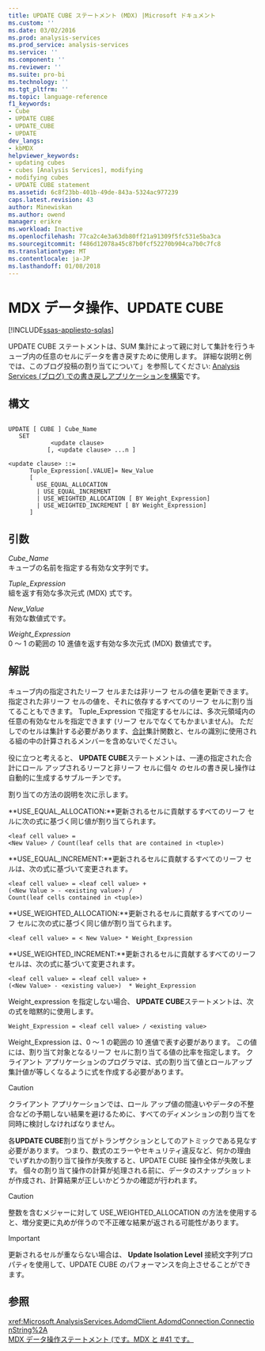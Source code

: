 ```yaml
---
title: UPDATE CUBE ステートメント (MDX) |Microsoft ドキュメント
ms.custom: ''
ms.date: 03/02/2016
ms.prod: analysis-services
ms.prod_service: analysis-services
ms.service: ''
ms.component: ''
ms.reviewer: ''
ms.suite: pro-bi
ms.technology: ''
ms.tgt_pltfrm: ''
ms.topic: language-reference
f1_keywords:
- Cube
- UPDATE CUBE
- UPDATE_CUBE
- UPDATE
dev_langs:
- kbMDX
helpviewer_keywords:
- updating cubes
- cubes [Analysis Services], modifying
- modifying cubes
- UPDATE CUBE statement
ms.assetid: 6c8f23bb-401b-49de-843a-5324ac977239
caps.latest.revision: 43
author: Minewiskan
ms.author: owend
manager: erikre
ms.workload: Inactive
ms.openlocfilehash: 77ca2c4e3a63db80ff21a91309f5fc531e5ba3ca
ms.sourcegitcommit: f486d12078a45c87b0fcf52270b904ca7b0c7fc8
ms.translationtype: MT
ms.contentlocale: ja-JP
ms.lasthandoff: 01/08/2018
---
```

# <a name="mdx-data-manipulation---update-cube"></a>MDX データ操作、UPDATE CUBE
[!INCLUDE[ssas-appliesto-sqlas](../includes/ssas-appliesto-sqlas.md)]

  UPDATE CUBE ステートメントは、SUM 集計によって親に対して集計を行うキューブ内の任意のセルにデータを書き戻すために使用します。 詳細な説明と例では、このブログ投稿の割り当てについて」を参照してください: [Analysis Services (ブログ) での書き戻しアプリケーションを構築](http://go.microsoft.com/fwlink/?LinkId=394977)です。  
  
## <a name="syntax"></a>構文  
  
```  
  
UPDATE [ CUBE ] Cube_Name   
   SET   
            <update clause>   
           [, <update clause> ...n ]  
  
<update clause> ::=   
      Tuple_Expression[.VALUE]= New_Value  
      [   
        USE_EQUAL_ALLOCATION   
        | USE_EQUAL_INCREMENT   
        | USE_WEIGHTED_ALLOCATION [ BY Weight_Expression]   
        | USE_WEIGHTED_INCREMENT [ BY Weight_Expression]  
      ]  
```  
  
## <a name="arguments"></a>引数  
 *Cube_Name*  
 キューブの名前を指定する有効な文字列です。  
  
 *Tuple_Expression*  
 組を返す有効な多次元式 (MDX) 式です。  
  
 *New_Value*  
 有効な数値式です。  
  
 *Weight_Expression*  
 0 ～ 1 の範囲の 10 進値を返す有効な多次元式 (MDX) 数値式です。  
  
## <a name="remarks"></a>解説  
 キューブ内の指定されたリーフ セルまたは非リーフ セルの値を更新できます。指定された非リーフ セルの値を、それに依存するすべてのリーフ セルに割り当てることもできます。 Tuple_Expression で指定するセルには、多次元領域内の任意の有効なセルを指定できます (リーフ セルでなくてもかまいません)。 ただしでのセルは集計する必要があります、[合計](../mdx/sum-mdx.md)集計関数と、セルの識別に使用される組の中の計算されるメンバーを含めないでください。  
  
 役に立つと考えると、 **UPDATE CUBE**ステートメントは、一連の指定された合計にロール アップされるリーフと非リーフ セルに個々 のセルの書き戻し操作は自動的に生成するサブルーチンです。  
  
 割り当ての方法の説明を次に示します。  
  
 **USE_EQUAL_ALLOCATION:**更新されるセルに貢献するすべてのリーフ セルに次の式に基づく同じ値が割り当てられます。  
  
```  
<leaf cell value> =   
<New Value> / Count(leaf cells that are contained in <tuple>)  
```  
  
 **USE_EQUAL_INCREMENT:**更新されるセルに貢献するすべてのリーフ セルは、次の式に基づいて変更されます。  
  
```  
<leaf cell value> = <leaf cell value> +   
(<New Value > - <existing value>) /  
Count(leaf cells contained in <tuple>)  
```  
  
 **USE_WEIGHTED_ALLOCATION:**更新されるセルに貢献するすべてのリーフ セルに次の式に基づく同じ値が割り当てられます。  
  
```  
<leaf cell value> = < New Value> * Weight_Expression  
```  
  
 **USE_WEIGHTED_INCREMENT:**更新されるセルに貢献するすべてのリーフ セルは、次の式に基づいて変更されます。  
  
```  
<leaf cell value> = <leaf cell value> +   
(<New Value> - <existing value>)  * Weight_Expression  
```  
  
 Weight_expression を指定しない場合、 **UPDATE CUBE**ステートメントは、次の式を暗黙的に使用します。  
  
```  
Weight_Expression = <leaf cell value> / <existing value>  
```  
  
 Weight_Expression は、0 ～ 1 の範囲の 10 進値で表す必要があります。 この値には、割り当て対象となるリーフ セルに割り当てる値の比率を指定します。 クライアント アプリケーションのプログラマは、式の割り当て値とロールアップ集計値が等しくなるように式を作成する必要があります。  
  
> [!CAUTION]  
>  クライアント アプリケーションでは、ロール アップ値の間違いやデータの不整合などの予期しない結果を避けるために、すべてのディメンションの割り当てを同時に検討しなければなりません。  
  
 各**UPDATE CUBE**割り当てがトランザクションとしてのアトミックである見なす必要があります。 つまり、数式のエラーやセキュリティ違反など、何かの理由でいずれかの割り当て操作が失敗すると、UPDATE CUBE 操作全体が失敗します。 個々の割り当て操作の計算が処理される前に、データのスナップショットが作成され、計算結果が正しいかどうかの確認が行われます。  
  
> [!CAUTION]  
>  整数を含むメジャーに対して USE_WEIGHTED_ALLOCATION の方法を使用すると、増分変更に丸めが伴うので不正確な結果が返される可能性があります。  
  
> [!IMPORTANT]  
>  更新されるセルが重ならない場合は、 **Update Isolation Level** 接続文字列プロパティを使用して、UPDATE CUBE のパフォーマンスを向上させることができます。  
  
## <a name="see-also"></a>参照  
 <xref:Microsoft.AnalysisServices.AdomdClient.AdomdConnection.ConnectionString%2A>   
 [MDX データ操作ステートメント &#40;です。MDX と #41 です。](../mdx/mdx-data-manipulation-statements-mdx.md)  
  
  
